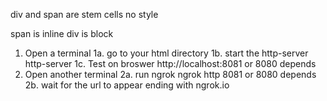 div and span are stem cells
no style

span is inline
div is block

1. Open a terminal 
1a. go to your html directory
1b. start the http-server
    http-server
1c. Test on broswer 
    http://localhost:8081 or 8080 depends
2. Open another terminal 
2a. run ngrok
    ngrok http 8081 or 8080 depends
2b. wait for the url to appear ending with ngrok.io